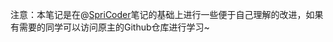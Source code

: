 注意：本笔记是在@[SpriCoder](https://github.com/SpriCoder/SpriCoder/commits?author=SpriCoder)笔记的基础上进行一些便于自己理解的改进，如果有需要的同学可以访问原主的Github仓库进行学习~
